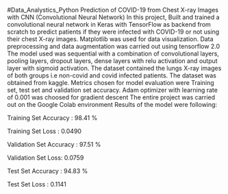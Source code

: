#Data_Analystics_Python
Prediction of COVID-19 from Chest X-ray Images with CNN (Convolutional Neural Network)
In this project, Built and trained a convolutional neural network in Keras with TensorFlow as backend from scratch to predict patients if they were infected with COVID-19 or not using their chest X-ray images. Matplotlib was used for data visualization. Data preprocessing and data augmentation was carried out using tensorflow 2.0 The model used was sequential with a combination of convolutional layers, pooling layers, dropout layers, dense layers with relu activation and output layer with sigmoid activation. The dataset contained the lungs X-ray images of both groups i.e non-covid and covid infected patients. The dataset was obtained from kaggle. Metrics chosen for model evaluation were Training set, test set and validation set accuracy. Adam optimizer with learning rate of 0.001 was choosed for gradient descent The entire project was carried out on the Google Colab environment Results of the model were following:

Training Set Accuracy : 98.41 %

Training Set Loss : 0.0490

Validation Set Accuracy : 97.51 %

Validation Set Loss: 0.0759

Test Set Accuracy : 94.83 %

Test Set Loss : 0.1141
